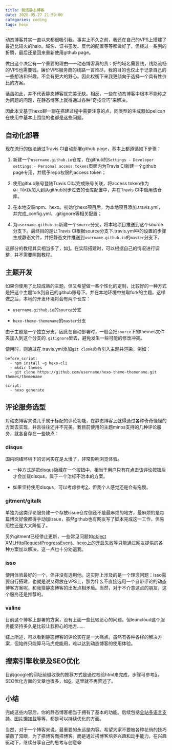 ```yaml
---
title: 我搭静态博客
date: 2020-05-27 21:59:00
categories: coding
tags: hexo
---
```


动态博客其实一直以来都很吸引我。事实上不久之前，我还在自己的VPS上搭建了最近比较火的halo。域名、证书签发、反代的配置等等都做好了。但经过一系列的折腾，最后还是回来重新使用github page。

做出这个决定有一个重要的理由——动态博客真的贵：好的域名需要钱，线路流畅的VPS也需要钱。廉价VPS服务商的线路一言难尽，我的目的也仅止于记录自己的一些想法和兴趣，不会有更大的野心。因此权衡下来我更倾向于选择一个具有性价比的方案。

<!-- more -->

话虽如此，并不代表静态博客就完美无缺。相反，一些在动态博客中根本不能称之为问题的问题，在静态博客上就得通过各种“奇技淫巧”来解决。

因此本文基于hexo聊一聊在搭建过程中需要注意的点，同类型的生成器如pelican在使用中基本上围绕的也都是这些问题。

## 自动化部署

现在流行的做法通过Travis CI自动部署github page，基本上都遵循如下步骤：

1. 新建一个`username.github.io`仓库，在github的`Settings - Developer settings - Personal access tokens`页面内为Travis CI新建一个github page专用，并赋予repo权限的access token；
   
2. 使用github账号登陆Travis CI以完成账号关联，将access token作为`GH_TOKEN`加入到从github同步过去的仓库配置中，并在Travis CI中启用该仓库。
   
3. 在本地安装npm、hexo。初始化hexo项目后，为本地项目添加.travis.yml，并完成_config.yml、.gitignore等相关配置；
   
4. 为`username.github.io`新建一个`source`分支，将本地项目推送到这个source分支下。最终目的是让Travis CI根据source分支下.travis.yml中的设置的步骤生成静态文件，并把静态文件推送到`username.github.io`的`master`分支下。
   
这部分的教程其实相当多了，如[1][1]。在实际搭建时，可以根据自己的情况进行调整，并不需要照搬教程。

## 主题开发

如果你使用了比较成熟的主题，但又希望做一些个性化的定制，比较好的一种方式是把这个主题fork到自己的github账号下。并在本地环境中拉取fork的主题。这样做之后，本地的开发环境将会有两个仓库：

- `username.github.io`的`source`分支
  
- `hexo-theme-themename`的`master`分支

由于主题是一个独立分支，因此在自动部署时，一般会把`source`下的themes文件夹加入到这个分支的`.gitignore`里去，避免发生一些可能的修改冲突。

使用时，则通过在.travis.yml添加`git clone`命令引入主题并渲染，例如：

```
before_script:
  - npm install -g hexo-cli 
  - mkdir themes
  - git clone https://github.com/username/hexo-theme-themename.git themes/themename

script: 
  - hexo generate
```

## 评论服务选型

对动态博客来说几乎属于标配的评论功能，在静态博客上就得通过各种奇奇怪怪的方案去实现，并且往往还并不完美。我目前使用的主题minos支持的几种评论服务，就各自存在一些缺点：

### disqus

国内网络环境下的访问实在是太慢了，非常影响浏览体验。
  
- 一种方式是把disqus隐藏在一个按钮中，相当于用户只有在点击该评论按钮后才会加载disqus，属于一个治标不治本的方案。
  
- 如果坚持使用disqus，可以考虑参考[2][2]，但我个人感觉还是会有拖慢。

### gitment/gitalk

单独为这类评论服务建一个存放issue仓库倒还不是最麻烦的地方，最麻烦的是每篇博文好像都得手动加issue，虽然github也有网友写了脚本完成这一工作，但易用性还是大大降低了。

另外gitment已经停止更新，一些常见问题如[object XMLHttpRequestProgressEvent][3]、[hexo上的开启失败][4]等只能通过网友提供的各种方案加以解决，这一点也十分劝退我。

### isso

使用体验最好的一个，但并没有选用他。这实际上涉及的是一个理念问题：isso需要自行搭建，也就是说又得放在VPS上，那为什么不直接选用一个自带评论的动态博客方案呢，和我搭静态博客的出发点相矛盾。当然，对于不介意这点的朋友，这个服务还是推荐的。

### valine

目前这个博客上部署的方案，没有上面一些比较恶心的问题。但leancloud这个服务能坚持多久是比较让我担心的地方……

综上所述，可以看到静态博客的评论实在是一大痛点。虽然有各种各样的解决方案，但始终只能算马马虎虎能用，难以达到动态博客的使用体验。

## 搜索引擎收录及SEO优化

目前google的网址前缀收录的推荐方式是通过校验html来完成，步骤可参考[5][5]，SEO优化方面的文章也很多，如[6][6]，这里就不再赘述了。

## 小结

完成这些内容后，你的静态博客相当于拥有了基本的功能。后续包括[全站多语言支持][7]、[图片懒加载][8]等等，都是可以持续优化的方面。

当然，对于一个博客来说，最重要的永远是内容。希望大家不要被各种花俏的技巧蒙蔽了双眼，为了搭博客而搭博客。而是通过搭博客培养兴趣和动手能力，在兴趣驱动下，继续分享自己的思考与创意😁

[1]: https://segmentfault.com/a/1190000021987832 "Travis CI 加 Hexo 实现自动构建部署 Github Pages 博客"
[2]: https://blog.skk.moe/post/prevent-disqus-from-slowing-your-site/#Disqus-Lazyload "使 Disqus 不再拖累性能和页面加载"
[3]: https://github.com/imsun/gitment/issues/100 "总是提示 [object XMLHttpRequestProgressEvent] #100"
[4]: https://github.com/imsun/gitment/issues/178 "hexo博客的gitment评论开启一直失败"
[5]: https://kennyliblog.nctu.me/2019/06/24/Google-search-Hexo-Blog/ "實作 - 讓 Google 能搜尋到自己的 Hexo Blog"
[6]: https://juejin.im/post/5ae7fc18518825672565a7f0#heading-4 "Hexo 个人博客 SEO 优化（3）：改造你的博客，提升搜索引擎排名"
[7]: https://dengcb.com/zh/hexo-minos-multi-language/ "用Minos搭建Hexo全站多语言站点"
[8]: https://blog.skk.moe/post/img-lazyload-hexo/ "图片 lazyload 的学问和在 Hexo 上的最佳实践"